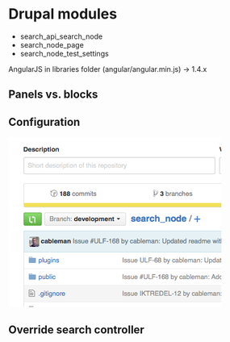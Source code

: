 # Drupal modules

 * search_api_search_node
 * search_node_page
 * search_node_test_settings

AngularJS in libraries folder (angular/angular.min.js) -> 1.4.x

## Panels vs. blocks


## Configuration

![Alt text](./images/test.png "Optional title")

## Override search controller
